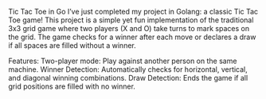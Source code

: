Tic Tac Toe in Go
I’ve just completed my  project in Golang: a classic Tic Tac Toe game!  This project is a simple yet fun implementation of the traditional 3x3 grid game where two players (X and O) take turns to mark spaces on the grid. The game checks for a winner after each move or declares a draw if all spaces are filled without a winner.

Features:
Two-player mode: Play against another person on the same machine.
Winner Detection: Automatically checks for horizontal, vertical, and diagonal winning combinations.
Draw Detection: Ends the game if all grid positions are filled with no winner.
